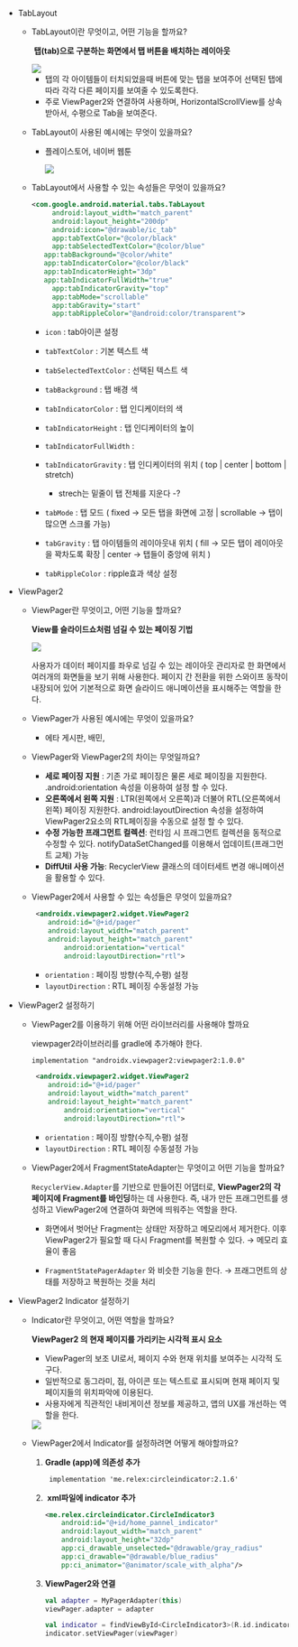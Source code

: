 - TabLayout
    - TabLayout이란 무엇이고, 어떤 기능을 할까요?
        
         **탭(tab)으로 구분하는 화면에서 탭 버튼을 배치하는 레이아웃**
        
         <img src="Chapter03\images\Tablayout.png"/>
        
        - 탭의 각 아이템들이 터치되었을때 버튼에 맞는 탭을 보여주어 선택된 탭에 따라 각각 다른 페이지를 보여줄 수 있도록한다.
        - 주로 ViewPager2와 연결하여 사용하며, HorizontalScrollView를 상속받아서, 수평으로 Tab을 보여준다.
        
    - TabLayout이 사용된 예시에는 무엇이 있을까요?
        - 플레이스토어, 네이버 웹툰
            
             <img src="Chapter03\images\TabLayoutEx.png"/>
            
        
    - TabLayout에서 사용할 수 있는 속성들은 무엇이 있을까요?
        
        ```xml
        <com.google.android.material.tabs.TabLayout
        	 android:layout_width="match_parent"
        	 android:layout_height="200dp" 
        	 android:icon="@drawable/ic_tab"
        	 app:tabTextColor="@color/black" 
        	 app:tabSelectedTextColor="@color/blue" 
           app:tabBackground="@color/white"
           app:tabIndicatorColor="@color/black"
           app:tabIndicatorHeight="3dp" 
           app:tabIndicatorFullWidth="true"
        	 app:tabIndicatorGravity="top" 
        	 app:tabMode="scrollable"
        	 app:tabGravity="start"
        	 app:tabRippleColor="@android:color/transparent">
        ```
        
        - `icon` : tab아이콘 설정
        - `tabTextColor` : 기본 텍스트 색
        - `tabSelectedTextColor` : 선택된 텍스트 색
        - `tabBackground` : 탭 배경 색
        - `tabIndicatorColor` : 탭 인디케이터의 색
        - `tabIndicatorHeight` :  탭 인디케이터의 높이
        - `tabIndicatorFullWidth` :
        - `tabIndicatorGravity` : 탭 인디케이터의 위치 ( top | center | bottom | stretch)  
           + strech는 밑줄이 탭 전체를 지운다 -?
            
        - `tabMode` : 탭 모드 ( fixed → 모든 탭을 화면에 고정 | scrollable → 탭이 많으면 스크롤 가능)
        - `tabGravity` : 탭 아이템들의 레이아웃내 위치 ( fill → 모든 탭이 레이아웃을 꽉차도록 확장 |  center → 탭들이 중앙에 위치 )
        - `tabRippleColor` : ripple효과 색상 설정
        


- ViewPager2
    - ViewPager란 무엇이고, 어떤 기능을 할까요?
        
        **View를 슬라이드쇼처럼 넘길 수 있는 페이징 기법**
        
        <img src="Chapter03\Viewpager.png"/>
        
         사용자가 데이터 페이지를 좌우로 넘길 수 있는 레이아웃 관리자로 한 화면에서 여러개의 화면들을 보기 위해 사용한다.  페이지 간 전환을 위한 스와이프 동작이 내장되어 있어 기본적으로 화면 슬라이드 애니메이션을 표시해주는 역할을 한다. 
        
        
    - ViewPager가 사용된 예시에는 무엇이 있을까요?
        - 에타 게시판, 배민,
            
            
    - ViewPager와 ViewPager2의 차이는 무엇일까요?
        - **세로 페이징 지원** : 기존 가로 페이징은 물론 세로 페이징을 지원한다. .android:orientation 속성을 이용하여 설정 할 수 있다.
        - **오른쪽에서 왼쪽 지원** : LTR(왼쪽에서 오른쪽)과 더불어 RTL(오른쪽에서 왼쪽) 페이징 지원한다. android:layoutDirection 속성을 설정하여 ViewPager2요소의 RTL페이징을 수동으로 설정 할 수 있다.
        - **수정 가능한 프래그먼트 컬렉션**: 런타임 시 프래그먼트 컬렉션을 동적으로 수정할 수 있다.  notifyDataSetChanged를 이용해서 업데이트(프래그먼트 교체) 가능
        - **DiffUtil 사용 가능**: RecyclerView 클래스의 데이터세트 변경 애니메이션을 활용할 수 있다.
        
    
    - ViewPager2에서 사용할 수 있는 속성들은 무엇이 있을까요?
        
        ```xml
         <androidx.viewpager2.widget.ViewPager2
            android:id="@+id/pager"
            android:layout_width="match_parent"
            android:layout_height="match_parent" 
        		android:orientation="vertical"
        		android:layoutDirection="rtl">
        ```
        
        - `orientation` :  페이징 방향(수직,수평) 설정
        - `layoutDirection` :  RTL 페이징 수동설정 가능
        

    
- ViewPager2 설정하기
    - ViewPager2를 이용하기 위해 어떤 라이브러리를 사용해야 할까요
        
        viewpager2라이브러리를 gradle에 추가해야 한다.
        
        ```xml
        implementation "androidx.viewpager2:viewpager2:1.0.0"
        ```
        
        ```xml
         <androidx.viewpager2.widget.ViewPager2
            android:id="@+id/pager"
            android:layout_width="match_parent"
            android:layout_height="match_parent" 
        		android:orientation="vertical"
        		android:layoutDirection="rtl">
        ```
        
        - `orientation` :  페이징 방향(수직,수평) 설정
        - `layoutDirection` :  RTL 페이징 수동설정 가능
        
    - ViewPager2에서 FragmentStateAdapter는 무엇이고 어떤 기능을 할까요?
        
        `RecyclerView.Adapter`를 기반으로 만들어진 어댑터로, **ViewPager2의 각 페이지에 Fragment를 바인딩**하는 데 사용한다. 즉, 내가 만든 프래그먼트를 생성하고 ViewPager2에 연결하여 화면에 띄워주는 역할을 한다.  
        
        - 화면에서 벗어난 Fragment는 상태만 저장하고 메모리에서 제거한다. 이후 ViewPager2가 필요할 때 다시 Fragment를 복원할 수 있다. → 메모리 효율이 좋음
            
        - `FragmentStatePagerAdapter` 와 비슷한 기능을 한다. → 프래그먼트의 상태를 저장하고 복원하는 것을 처리 
            
            
        
- ViewPager2 Indicator 설정하기
    - Indicator란 무엇이고, 어떤 역할을 할까요?
        
        **ViewPager2 의 현재 페이지를 가리키는 시각적 표시 요소**
        
        - ViewPager의 보조 UI로서, 페이지 수와 현재 위치를 보여주는 시각적 도구다.
        - 일반적으로 동그라미, 점, 아이콘 또는 텍스트로 표시되며 현재 페이지 및 페이지들의 위치파악에 이용된다.
        - 사용자에게 직관적인 내비게이션 정보를 제공하고, 앱의 UX를 개선하는 역할을 한다.
        
        <img src="Chapter03\images\DotIndicatorEx.jpg"/>
        
    
    - ViewPager2에서 Indicator를 설정하려면 어떻게 해야할까요?
        1) **Gradle (app)에 의존성 추가**
            
            ```xml
             implementation 'me.relex:circleindicator:2.1.6'
            ```
            
        2)  **xml파일에 indicator 추가**
            
            ```xml
            <me.relex.circleindicator.CircleIndicator3
                android:id="@+id/home_pannel_indicator"
                android:layout_width="match_parent"
                android:layout_height="32dp"
                app:ci_drawable_unselected="@drawable/gray_radius"
                app:ci_drawable="@drawable/blue_radius"
                pp:ci_animator="@animator/scale_with_alpha"/>
            ```
            
        3)  **ViewPager2와 연결**
            
            ```kotlin
            val adapter = MyPagerAdapter(this)
            viewPager.adapter = adapter
            
            val indicator = findViewById<CircleIndicator3>(R.id.indicator)
            indicator.setViewPager(viewPager)
            ```
            
